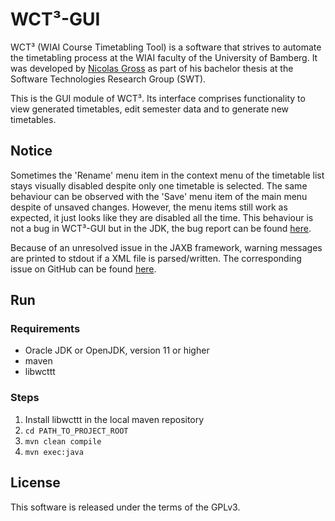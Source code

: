 # WCT³-GUI

WCT³ (WIAI Course Timetabling Tool) is a software that strives to automate the
timetabling process at the WIAI faculty of the University of Bamberg. It was
developed by [Nicolas Gross](https://github.com/nicolasgross) as part of his
bachelor thesis at the Software Technologies Research Group (SWT).

This is the GUI module of WCT³. Its interface comprises functionality to view 
generated timetables, edit semester data and to generate new timetables.


## Notice

Sometimes the 'Rename' menu item in the context menu of the timetable list stays
visually disabled despite only one timetable is selected. The same behaviour can
be observed with the 'Save' menu item of the main menu despite of unsaved 
changes. However, the menu items still work as expected, it just looks like they
are disabled all the time. This behaviour is not a bug in WCT³-GUI but in the 
JDK, the bug report can be found 
[here](https://bugs.openjdk.java.net/browse/JDK-8201310).

Because of an unresolved issue in the JAXB framework, warning messages are
printed to stdout if a XML file is parsed/written. The corresponding issue on 
GitHub can be found [here](https://github.com/javaee/jaxb-v2/issues/1197).


## Run

### Requirements

- Oracle JDK or OpenJDK, version 11 or higher
- maven
- libwcttt

### Steps

1. Install libwcttt in the local maven repository
2. `cd PATH_TO_PROJECT_ROOT`
3. `mvn clean compile`
4. `mvn exec:java`


## License

This software is released under the terms of the GPLv3.
